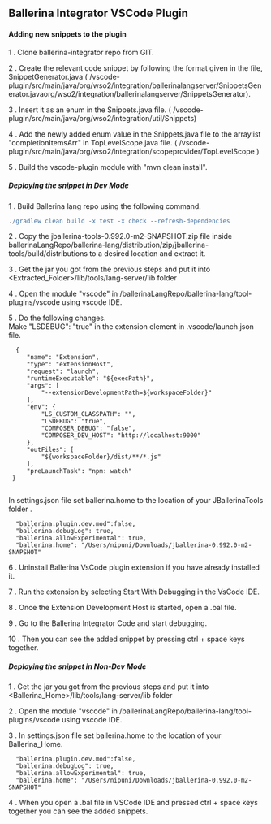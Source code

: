 ## Ballerina Integrator VSCode Plugin

#### Adding new snippets to the plugin

1 . Clone ballerina-integrator repo from GIT.

2 . Create the relevant code snippet by following the format given in the file, SnippetGenerator.java ( /vscode-plugin/src/main/java/org/wso2/integration/ballerinalangserver/SnippetsGenerator.javaorg/wso2/integration/ballerinalangserver/SnippetsGenerator).

3 . Insert it as an enum in the Snippets.java file. ( /vscode-plugin/src/main/java/org/wso2/integration/util/Snippets)

4 . Add the newly added enum value in the Snippets.java file to the arraylist "completionItemsArr" in TopLevelScope.java file. ( /vscode-plugin/src/main/java/org/wso2/integration/scopeprovider/TopLevelScope )

5 . Build the vscode-plugin module with "mvn clean install".


##### Deploying the snippet in Dev Mode

1 . Build Ballerina lang repo using the following command.
```groovy
./gradlew clean build -x test -x check --refresh-dependencies
```

2 . Copy the jballerina-tools-0.992.0-m2-SNAPSHOT.zip file inside ballerinaLangRepo/ballerina-lang/distribution/zip/jballerina-tools/build/distributions to a desired location and extract it.

3 . Get the jar you got from the previous steps and put it into <Extracted_Folder>/lib/tools/lang-server/lib folder

4 . Open the module "vscode" in /ballerinaLangRepo/ballerina-lang/tool-plugins/vscode  using vscode IDE.

5 . Do the following changes.<br/>
    Make "LSDEBUG": "true" in the extension element in .vscode/launch.json file.<br/>

   ```ballerina
     {
        "name": "Extension",
        "type": "extensionHost",
        "request": "launch",
        "runtimeExecutable": "${execPath}",
        "args": [
            "--extensionDevelopmentPath=${workspaceFolder}"
        ],
        "env": {
            "LS_CUSTOM_CLASSPATH": "",
            "LSDEBUG": "true",
            "COMPOSER_DEBUG": "false",
            "COMPOSER_DEV_HOST": "http://localhost:9000"
        },
        "outFiles": [
            "${workspaceFolder}/dist/**/*.js"
        ],
        "preLaunchTask": "npm: watch"
    }
    
   ```
  
  In settings.json file set ballerina.home to the location of your JBallerinaTools folder .<br/> 
     
  ```ballerina   
    "ballerina.plugin.dev.mod":false,
    "ballerina.debugLog": true,
    "ballerina.allowExperimental": true,
    "ballerina.home": "/Users/nipuni/Downloads/jballerina-0.992.0-m2-SNAPSHOT"
```

 6 . Uninstall Ballerina VsCode plugin extension if you have already installed it.
 
 7 . Run the extension by selecting Start With Debugging in the VsCode IDE.
 
 8 . Once the Extension Development Host is started, open a .bal file.
 
 9 . Go to the Ballerina Integrator Code and start debugging.
 
 10 . Then you can see the added snippet by pressing ctrl + space keys together.
 
 
 ##### Deploying the snippet in Non-Dev Mode
 
1 . Get the jar you got from the previous steps and put it into <Ballerina_Home>/lib/tools/lang-server/lib folder

2 . Open the module "vscode" in /ballerinaLangRepo/ballerina-lang/tool-plugins/vscode  using vscode IDE.

3 . In settings.json file set ballerina.home to the location of your Ballerina_Home.<br/>  
  ```ballerina
    "ballerina.plugin.dev.mod":false,
    "ballerina.debugLog": true,
    "ballerina.allowExperimental": true,
    "ballerina.home": "/Users/nipuni/Downloads/jballerina-0.992.0-m2-SNAPSHOT"
```

4 . When you open a .bal file in VSCode IDE and pressed ctrl + space keys together you can see the added snippets.


